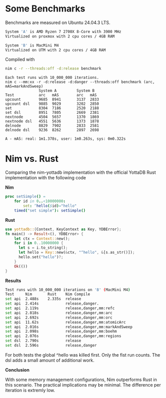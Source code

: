 # Some Benchmarks

Benchmarks are measured on Ubuntu 24.04.3 LTS.
```bash
System 'A' is AMD Ryzen 7 2700X 8-Core with 3900 MHz
Virtualized on proxmox with 2 cpu cores / 4GB RAM

System 'B' is MacMini M4
Virtualized on UTM with 2 cpu cores / 4GB RAM
```
Compiled with
```bash
nim c -r --threads:off -d:release benchmark
````

```
Each test runs with 10_000_000 iterations.
nim c --mm:xx -r -d:release -d:danger --threads:off benchmark (arc, mAS=markAndSweep)
               System A         System B
Test           arc   mAS        arc   mAS
upcount        9685  8941       3137  2833 
upcount dsl    9885  9029       3202  2850
set            8304  7186       2520  2188
set dsl        8951  7805       2669  2381
nextnode       4504  5657       1370  1869
nextnode dsl   4551  5636       1373  1878
delnode        8829  7902       2833  2581
delnode dsl    9236  8262       2897  2698

A - mAS: real: 1m1.378s, user: 1m0.263s, sys: 0m0.322s
````

# Nim vs. Rust
Comparing the nim-yottadb implementation with the official YottaDB Rust implementation with the following code

**Nim**
```nim
proc setSimple() =
    for id in 0..<10000000:
        set: ^hello($id)="hello"
    timed("set simple"): setSimple()
```
**Rust**
```rust
use yottadb::{Context, KeyContext as Key, YDBError};
fn main() -> Result<(), YDBError> {
    let ctx = Context::new();
    for i in 0..10000000 {
      let s = i.to_string();
      let hello = Key::new(&ctx, "^hello", &[s.as_str()]);
      hello.set("hello")?;
    }
    Ok(())
}
```
**Results**
```bash
Test runs with 10_000_000 iterations on 'B' (MacMini M4)
Test     Nim       Rust    Nim Compile              
set api  2.488s    2.335s  release                  
set api  2.414s            release,danger.          
set api  2.119s            release,danger,mm:refc
set api  2.818s            release,danger,mm:arc
set api  2.692s            release,danger,mm:orc
set api  11.62s            release,danger,mm:atomicArc
set api  2.016s            release,danger,mm:markAndSweep
set api  2.098s            release,danger,mm:boehm
set api  2.076s            release,danger,mm:regions
set dsl  2.790s            release                  
set dsl  2.596s            release,danger           
```
For both tests the global ^hello was killed first. Only the fist run counts.
The dsl adds a small amount of additional work.

**Conclusion**

With some memory management configurations, Nim outperforms Rust in this scenario. The practical implications may be minimal. The difference per iteration is extremly low.

